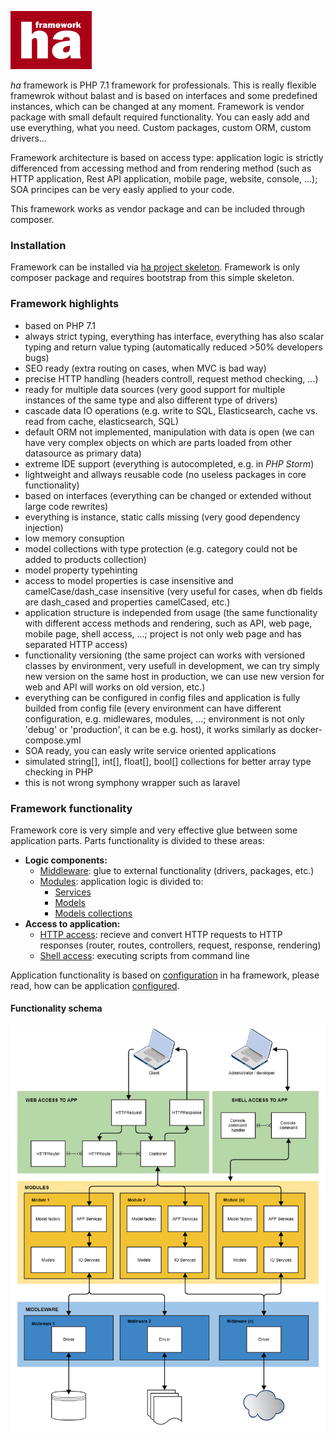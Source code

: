 ![ha framework](docs/img/ha-logo.png "ha framework")

*ha* framework is PHP 7.1 framework for professionals. This is really flexible framewrok without balast and is based on interfaces and some predefined instances, which can be changed at any moment. Framework is vendor package with small default required functionality. You can easly add and use everything, what you need. Custom packages, custom ORM, custom drivers...

Framework architecture is based on access type: application logic is strictly differenced from accessing method and from rendering method (such as HTTP application, Rest API application, mobile page, website, console, ...); SOA principes can be very easly applied to your code.

This framework works as vendor package and can be included through composer.

### Installation

Framework can be installed via [ha project skeleton](https://github.com/itrnka/ha-project-skeleton/blob/master/README.md). Framework is only composer package and requires bootstrap from this simple skeleton.

### Framework highlights

- based on PHP 7.1
- always strict typing, everything has interface, everything has also scalar typing and return value typing (automatically reduced >50% developers bugs)
- SEO ready (extra routing on cases, when MVC is bad way)
- precise HTTP handling (headers controll, request method checking, ...)
- ready for multiple data sources (very good support for multiple instances of the same type and also different type of drivers)
- cascade data IO operations (e.g. write to SQL, Elasticsearch, cache vs. read from cache, elasticsearch, SQL)
- default ORM not implemented, manipulation with data is open (we can have very complex objects on which are parts loaded from other datasource as primary data)
- extreme IDE support (everything is autocompleted, e.g. in *PHP Storm*)
- lightweight and allways reusable code (no useless packages in core functionality)
- based on interfaces (everything can be changed or extended without large code rewrites)
- everything is instance, static calls missing (very good dependency injection)
- low memory consuption
- model collections with type protection (e.g. category could not be added to products collection)
- model property typehinting
- access to model properties is case insensitive and camelCase/dash_case insensitive (very useful for cases, when db fields are dash_cased and properties camelCased, etc.)
- application structure is independed from usage (the same functionality with different access methods and rendering, such as API, web page, mobile page, shell access, ...; project is not only web page and has separated HTTP access)
- functionality versioning (the same project can works with versioned classes by environment, very usefull in development, we can try simply new version on the same host in production, we can use new version for web and API will works on old version, etc.)
- everything can be configured in config files and application is fully builded from config file (every environment can have different configuration, e.g. midlewares, modules, ...; environment is not only 'debug' or 'production', it can be e.g. host), it works similarly as docker-compose.yml
- SOA ready, you can easly write service oriented applications
- simulated string[], int[], float[], bool[] collections for better array type checking in PHP
- this is not wrong symphony wrapper such as laravel

### Framework functionality

Framework core is very simple and very effective glue between some application parts. Parts functionality is divided to these areas:

- **Logic components:**
  - [Middleware](docs/middleware.md): glue to external functionality (drivers, packages, etc.)
  - [Modules](docs/modules.md): application logic is divided to:
    - [Services](docs/services.md)
    - [Models](docs/models.md)
    - [Models collections](docs/models-collections.md)
- **Access to application:**
  - [HTTP access](docs/http-routing.md): recieve and convert HTTP requests to HTTP responses (router, routes, controllers, request, response, rendering)
  - [Shell access](docs/shell.md): executing scripts from command line
 
Application functionality is based on [configuration](docs/app-configuration.md) in ha framework, please read, how can be application [configured](docs/app-configuration.md).


#### Functionality schema

![Framework functionality schema](docs/schema/app-component.png "Framework functionality schema")
